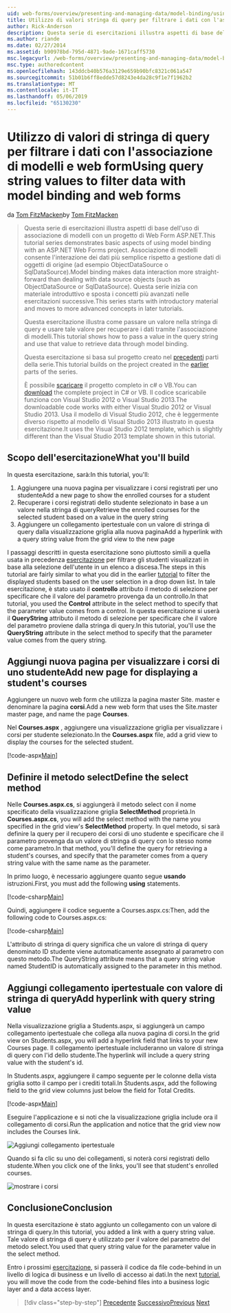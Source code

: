 ```yaml
---
uid: web-forms/overview/presenting-and-managing-data/model-binding/using-query-string-values-to-retrieve-data
title: Utilizzo di valori stringa di query per filtrare i dati con l'associazione di modelli e web form | Microsoft Docs
author: Rick-Anderson
description: Questa serie di esercitazioni illustra aspetti di base dell'uso di associazione di modelli con un progetto di Web Form ASP.NET. Associazione di modelli consente l'interazione dei dati più linee rette-...
ms.author: riande
ms.date: 02/27/2014
ms.assetid: b90978bd-795d-4871-9ade-1671caff5730
msc.legacyurl: /web-forms/overview/presenting-and-managing-data/model-binding/using-query-string-values-to-retrieve-data
msc.type: authoredcontent
ms.openlocfilehash: 143ddcb40b576a3129e659b90bfc8321c061a547
ms.sourcegitcommit: 51b01b6ff8edde57d8243e4da28c9f1e7f1962b2
ms.translationtype: MT
ms.contentlocale: it-IT
ms.lasthandoff: 05/06/2019
ms.locfileid: "65130230"
---
```

# <a name="using-query-string-values-to-filter-data-with-model-binding-and-web-forms"></a><span data-ttu-id="020c8-104">Utilizzo di valori di stringa di query per filtrare i dati con l'associazione di modelli e web form</span><span class="sxs-lookup"><span data-stu-id="020c8-104">Using query string values to filter data with model binding and web forms</span></span>

<span data-ttu-id="020c8-105">da [Tom FitzMacken](https://github.com/tfitzmac)</span><span class="sxs-lookup"><span data-stu-id="020c8-105">by [Tom FitzMacken](https://github.com/tfitzmac)</span></span>

> <span data-ttu-id="020c8-106">Questa serie di esercitazioni illustra aspetti di base dell'uso di associazione di modelli con un progetto di Web Form ASP.NET.</span><span class="sxs-lookup"><span data-stu-id="020c8-106">This tutorial series demonstrates basic aspects of using model binding with an ASP.NET Web Forms project.</span></span> <span data-ttu-id="020c8-107">Associazione di modelli consente l'interazione dei dati più semplice rispetto a gestione dati di oggetti di origine (ad esempio ObjectDataSource o SqlDataSource).</span><span class="sxs-lookup"><span data-stu-id="020c8-107">Model binding makes data interaction more straight-forward than dealing with data source objects (such as ObjectDataSource or SqlDataSource).</span></span> <span data-ttu-id="020c8-108">Questa serie inizia con materiale introduttivo e sposta i concetti più avanzati nelle esercitazioni successive.</span><span class="sxs-lookup"><span data-stu-id="020c8-108">This series starts with introductory material and moves to more advanced concepts in later tutorials.</span></span>
> 
> <span data-ttu-id="020c8-109">Questa esercitazione illustra come passare un valore nella stringa di query e usare tale valore per recuperare i dati tramite l'associazione di modelli.</span><span class="sxs-lookup"><span data-stu-id="020c8-109">This tutorial shows how to pass a value in the query string and use that value to retrieve data through model binding.</span></span>
> 
> <span data-ttu-id="020c8-110">Questa esercitazione si basa sul progetto creato nel [precedenti](retrieving-data.md) parti della serie.</span><span class="sxs-lookup"><span data-stu-id="020c8-110">This tutorial builds on the project created in the [earlier](retrieving-data.md) parts of the series.</span></span>
> 
> <span data-ttu-id="020c8-111">È possibile [scaricare](https://go.microsoft.com/fwlink/?LinkId=286116) il progetto completo in c# o VB.</span><span class="sxs-lookup"><span data-stu-id="020c8-111">You can [download](https://go.microsoft.com/fwlink/?LinkId=286116) the complete project in C# or VB.</span></span> <span data-ttu-id="020c8-112">Il codice scaricabile funziona con Visual Studio 2012 o Visual Studio 2013.</span><span class="sxs-lookup"><span data-stu-id="020c8-112">The downloadable code works with either Visual Studio 2012 or Visual Studio 2013.</span></span> <span data-ttu-id="020c8-113">Usa il modello di Visual Studio 2012, che è leggermente diverso rispetto al modello di Visual Studio 2013 illustrato in questa esercitazione.</span><span class="sxs-lookup"><span data-stu-id="020c8-113">It uses the Visual Studio 2012 template, which is slightly different than the Visual Studio 2013 template shown in this tutorial.</span></span>

## <a name="what-youll-build"></a><span data-ttu-id="020c8-114">Scopo dell'esercitazione</span><span class="sxs-lookup"><span data-stu-id="020c8-114">What you'll build</span></span>

<span data-ttu-id="020c8-115">In questa esercitazione, sarà:</span><span class="sxs-lookup"><span data-stu-id="020c8-115">In this tutorial, you'll:</span></span>

1. <span data-ttu-id="020c8-116">Aggiungere una nuova pagina per visualizzare i corsi registrati per uno studente</span><span class="sxs-lookup"><span data-stu-id="020c8-116">Add a new page to show the enrolled courses for a student</span></span>
2. <span data-ttu-id="020c8-117">Recuperare i corsi registrati dello studente selezionato in base a un valore nella stringa di query</span><span class="sxs-lookup"><span data-stu-id="020c8-117">Retrieve the enrolled courses for the selected student based on a value in the query string</span></span>
3. <span data-ttu-id="020c8-118">Aggiungere un collegamento ipertestuale con un valore di stringa di query dalla visualizzazione griglia alla nuova pagina</span><span class="sxs-lookup"><span data-stu-id="020c8-118">Add a hyperlink with a query string value from the grid view to the new page</span></span>

<span data-ttu-id="020c8-119">I passaggi descritti in questa esercitazione sono piuttosto simili a quella usata in precedenza [esercitazione](sorting-paging-and-filtering-data.md) per filtrare gli studenti visualizzati in base alla selezione dell'utente in un elenco a discesa.</span><span class="sxs-lookup"><span data-stu-id="020c8-119">The steps in this tutorial are fairly similar to what you did in the earlier [tutorial](sorting-paging-and-filtering-data.md) to filter the displayed students based on the user selection in a drop down list.</span></span> <span data-ttu-id="020c8-120">In tale esercitazione, è stato usato il **controllo** attributo il metodo di selezione per specificare che il valore del parametro provenga da un controllo.</span><span class="sxs-lookup"><span data-stu-id="020c8-120">In that tutorial, you used the **Control** attribute in the select method to specify that the parameter value comes from a control.</span></span> <span data-ttu-id="020c8-121">In questa esercitazione si userà il **QueryString** attributo il metodo di selezione per specificare che il valore del parametro proviene dalla stringa di query.</span><span class="sxs-lookup"><span data-stu-id="020c8-121">In this tutorial, you'll use the **QueryString** attribute in the select method to specify that the parameter value comes from the query string.</span></span>

## <a name="add-new-page-for-displaying-a-students-courses"></a><span data-ttu-id="020c8-122">Aggiungi nuova pagina per visualizzare i corsi di uno studente</span><span class="sxs-lookup"><span data-stu-id="020c8-122">Add new page for displaying a student's courses</span></span>

<span data-ttu-id="020c8-123">Aggiungere un nuovo web form che utilizza la pagina master Site. master e denominare la pagina **corsi**.</span><span class="sxs-lookup"><span data-stu-id="020c8-123">Add a new web form that uses the Site.master master page, and name the page **Courses**.</span></span>

<span data-ttu-id="020c8-124">Nel **Courses.aspx** , aggiungere una visualizzazione griglia per visualizzare i corsi per studente selezionato.</span><span class="sxs-lookup"><span data-stu-id="020c8-124">In the **Courses.aspx** file, add a grid view to display the courses for the selected student.</span></span>

[!code-aspx[Main](using-query-string-values-to-retrieve-data/samples/sample1.aspx)]

## <a name="define-the-select-method"></a><span data-ttu-id="020c8-125">Definire il metodo select</span><span class="sxs-lookup"><span data-stu-id="020c8-125">Define the select method</span></span>

<span data-ttu-id="020c8-126">Nelle **Courses.aspx.cs**, si aggiungerà il metodo select con il nome specificato della visualizzazione griglia **SelectMethod** proprietà.</span><span class="sxs-lookup"><span data-stu-id="020c8-126">In **Courses.aspx.cs**, you will add the select method with the name you specified in the grid view's **SelectMethod** property.</span></span> <span data-ttu-id="020c8-127">In quel metodo, si sarà definire la query per il recupero dei corsi di uno studente e specificare che il parametro provenga da un valore di stringa di query con lo stesso nome come parametro.</span><span class="sxs-lookup"><span data-stu-id="020c8-127">In that method, you'll define the query for retrieving a student's courses, and specify that the parameter comes from a query string value with the same name as the parameter.</span></span>

<span data-ttu-id="020c8-128">In primo luogo, è necessario aggiungere quanto segue **usando** istruzioni.</span><span class="sxs-lookup"><span data-stu-id="020c8-128">First, you must add the following **using** statements.</span></span>

[!code-csharp[Main](using-query-string-values-to-retrieve-data/samples/sample2.cs)]

<span data-ttu-id="020c8-129">Quindi, aggiungere il codice seguente a Courses.aspx.cs:</span><span class="sxs-lookup"><span data-stu-id="020c8-129">Then, add the following code to Courses.aspx.cs:</span></span>

[!code-csharp[Main](using-query-string-values-to-retrieve-data/samples/sample3.cs)]

<span data-ttu-id="020c8-130">L'attributo di stringa di query significa che un valore di stringa di query denominato ID studente viene automaticamente assegnato al parametro con questo metodo.</span><span class="sxs-lookup"><span data-stu-id="020c8-130">The QueryString attribute means that a query string value named StudentID is automatically assigned to the parameter in this method.</span></span>

## <a name="add-hyperlink-with-query-string-value"></a><span data-ttu-id="020c8-131">Aggiungi collegamento ipertestuale con valore di stringa di query</span><span class="sxs-lookup"><span data-stu-id="020c8-131">Add hyperlink with query string value</span></span>

<span data-ttu-id="020c8-132">Nella visualizzazione griglia a Students.aspx, si aggiungerà un campo collegamento ipertestuale che collega alla nuova pagina di corsi.</span><span class="sxs-lookup"><span data-stu-id="020c8-132">In the grid view on Students.aspx, you will add a hyperlink field that links to your new Courses page.</span></span> <span data-ttu-id="020c8-133">Il collegamento ipertestuale includeranno un valore di stringa di query con l'id dello studente.</span><span class="sxs-lookup"><span data-stu-id="020c8-133">The hyperlink will include a query string value with the student's id.</span></span>

<span data-ttu-id="020c8-134">In Students.aspx, aggiungere il campo seguente per le colonne della vista griglia sotto il campo per i crediti totali.</span><span class="sxs-lookup"><span data-stu-id="020c8-134">In Students.aspx, add the following field to the grid view columns just below the field for Total Credits.</span></span>

[!code-aspx[Main](using-query-string-values-to-retrieve-data/samples/sample4.aspx?highlight=7-8)]

<span data-ttu-id="020c8-135">Eseguire l'applicazione e si noti che la visualizzazione griglia include ora il collegamento di corsi.</span><span class="sxs-lookup"><span data-stu-id="020c8-135">Run the application and notice that the grid view now includes the Courses link.</span></span>

![Aggiungi collegamento ipertestuale](using-query-string-values-to-retrieve-data/_static/image1.png)

<span data-ttu-id="020c8-137">Quando si fa clic su uno dei collegamenti, si noterà corsi registrati dello studente.</span><span class="sxs-lookup"><span data-stu-id="020c8-137">When you click one of the links, you'll see that student's enrolled courses.</span></span>

![mostrare i corsi](using-query-string-values-to-retrieve-data/_static/image2.png)

## <a name="conclusion"></a><span data-ttu-id="020c8-139">Conclusione</span><span class="sxs-lookup"><span data-stu-id="020c8-139">Conclusion</span></span>

<span data-ttu-id="020c8-140">In questa esercitazione è stato aggiunto un collegamento con un valore di stringa di query.</span><span class="sxs-lookup"><span data-stu-id="020c8-140">In this tutorial, you added a link with a query string value.</span></span> <span data-ttu-id="020c8-141">Tale valore di stringa di query è utilizzato per il valore del parametro del metodo select.</span><span class="sxs-lookup"><span data-stu-id="020c8-141">You used that query string value for the parameter value in the select method.</span></span>

<span data-ttu-id="020c8-142">Entro i prossimi [esercitazione](adding-business-logic-layer.md), si passerà il codice da file code-behind in un livello di logica di business e un livello di accesso ai dati.</span><span class="sxs-lookup"><span data-stu-id="020c8-142">In the next [tutorial](adding-business-logic-layer.md), you will move the code from the code-behind files into a business logic layer and a data access layer.</span></span>

> [!div class="step-by-step"]
> <span data-ttu-id="020c8-143">[Precedente](integrating-jquery-ui.md)
> [Successivo](adding-business-logic-layer.md)</span><span class="sxs-lookup"><span data-stu-id="020c8-143">[Previous](integrating-jquery-ui.md)
[Next](adding-business-logic-layer.md)</span></span>

